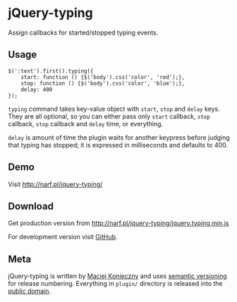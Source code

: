 jQuery-typing
=============

Assign callbacks for started/stopped typing events.


Usage
-----

    $(':text').first().typing({
        start: function () {$('body').css('color', 'red');},
        stop: function () {$('body').css('color', 'blue');},
        delay: 400
    });

`typing` command takes key-value object with `start`, `stop` and
`delay` keys. They are all optional, so you can either pass only
`start` callback, `stop` callback, `stop` callback and `delay` time,
or everything.

`delay` is amount of time the plugin waits for another keypress before
judging that typing has stopped; it is expressed in milliseconds and
defaults to 400.


Demo
----

Visit <http://narf.pl/jquery-typing/>


Download
--------

Get production version from
<http://narf.pl/jquery-typing/jquery.typing.min.js>

For development version visit [GitHub][].

  [GitHub]: http://github.com/narfdotpl/jquery-typing


Meta
----

jQuery-typing is written by [Maciej Konieczny][] and uses
[semantic versioning][] for release numbering.  Everything in `plugin/`
directory is released into the [public domain][].

  [Maciej Konieczny]: http://narf.pl/
  [semantic versioning]: http://semver.org/
  [public domain]: http://unlicense.org/
